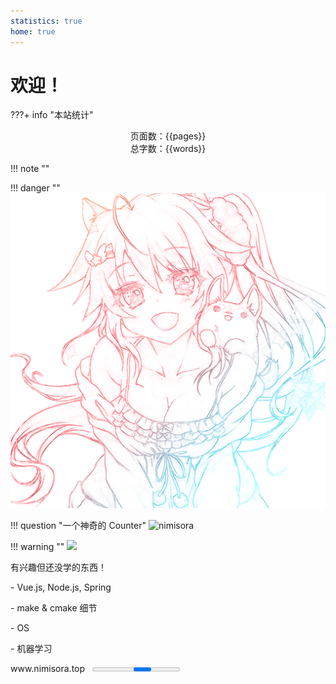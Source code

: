 ```yaml
---
statistics: true
home: true
---
```




# 欢迎！


???+ info "本站统计"
    <center>页面数：{{pages}} </center>
    <center>总字数：{{words}} </center>


!!! note ""
	<div class="typing-container" data-text="列车一定会驶向下一个站台，那么舞台呢？我们呢？" data-speed="100"></div>


!!! danger ""
	<img src="image/OneLastSora.png" id="sora"/>


!!! question "一个神奇的 Counter"
	<img src="https://count.getloli.com/@nimisora" alt="nimisora"> 

!!! warning ""
	<img src="https://wakatime.com/share/@e51cbcc2-c243-4f7d-948c-dae75fd77ccf/dfa82c0a-7970-43f0-8bd6-1e9fe03d422c.svg"/>

<div class="card__box">
	<div class="card__title">有兴趣但还没学的东西！</div>
	<div class="card__content">
	<p>- Vue.js, Node.js, Spring</p>
	<p>- make & cmake 细节</p>
	<p>- OS</p>
	<p>- 机器学习</p>
	</div>
	<div class="card__footer"><a>www.nimisora.top</a>&nbsp;&nbsp;&nbsp;<progress id="progress-bar" aria-label="Content loading…"></progress></div>
</div>


